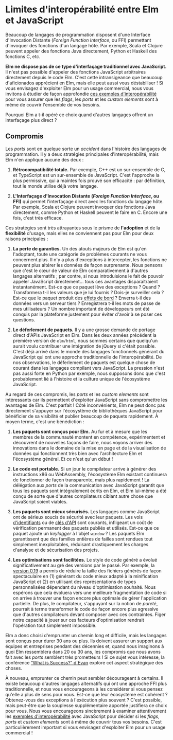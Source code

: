 # Limites d'interopérabilité entre Elm et JavaScript

Beaucoup de langages de programmation disposent d'une Interface d'Invocation Distante (*Foreign Function Interface*, ou FFI) permettant d'invoquer des fonctions d'un langage hôte. Par exemple, Scala et Clojure peuvent appeler des fonctions Java directement, Python et Haskell des fonctions C, etc.

**Elm ne dispose pas de ce type d'interfaçage traditionnel avec JavaScript.** Il n'est pas possible d'appeler des fonctions JavaScript arbitraires directement depuis le code Elm. C'est cette intransigeance que beaucoup d'aficionados apprécient en Elm, mais elle peut aussi vous déstabiliser ! Si vous envisagez d'exploiter Elm pour un usage commercial, nous vous invitons à étudier de façon approfondie [ces exemples d'interopérabilité](https://github.com/elm-community/js-integration-examples) pour vous assurer que les *flags*, les *ports* et les *custom elements* sont à même de couvrir l'ensemble de vos besoins.

Pourquoi Elm a t-il opéré ce choix quand d'autres langages offrent un interfaçage plus direct ?

## Compromis

Les *ports* sont en quelque sorte un *accident* dans l'histoire des langages de programmation. Il y a deux stratégies principales d'interopérabilité, mais Elm n'en applique aucune des deux :

1. **Rétrocompatibilité totale.** Par exemple, C++ est un sur-ensemble de C, et TypeScript est un sur-ensemble de JavaScript. C'est l'approche la plus permissive, qui a maintes fois prouvé son efficacité : par définition, tout le monde utilise déjà votre langage.

2. **L'Interfaçage d'Invocation Distante (*Foreign Function Interface*, ou FFI)** qui permet l'interfaçage direct avec les fonctions du langage hôte. Par exemple, Scala et Clojure peuvent invoquer des fonctions Java directement, comme Python et Haskell peuvent le faire en C. Encore une fois, c'est très efficace.

Ces stratégies sont très attrayantes sous le prisme de **l'adoption** et de la **flexibilité** d'usage, mais elles ne conviennent pas pour Elm pour deux raisons principales :

1. **La perte de garanties.** Un des atouts majeurs de Elm est qu'en l'adoptant, toute une catégorie de problèmes courants ne vous concernent plus. Il n'y a plus d'exceptions à intercepter, les fonctions ne peuvent plus altérer les données de façon surprenante. Nous pensons que c'est le cœur de valeur de Elm comparativement à d'autres langages alternatifs ; par contre, si nous introduisions le fait de pouvoir appeler JavaScript directement… tous ces avantages disparaîtraient instantanément. Est-ce que ce paquet lève des exceptions ? Quand ? Transformera t-il les valeurs que je lui fournis ? Dois-je surveiller cela ? Est-ce que le paquet produit des [effets de bord](https://fr.wikipedia.org/wiki/Effet_de_bord_(informatique)) ? Enverra t-il des données vers un serveur tiers ? Enregistrera t-il les mots de passe de mes utilisateurs ? Un nombre important de développeurs ont été conquis par la plateforme justement pour éviter d'avoir à se poser ces questions.

2. **Le déferlement de paquets.** Il y a une grosse demande de portage direct d'APIs JavaScript en Elm. Dans les deux années précédent la première version de `elm/html`, nous sommes certains que quelqu'un aurait voulu contribuer une intégration de jQuery si c'était possible. C'est déjà arrivé dans le monde des langages fonctionnels générant du JavaScript qui ont une approche traditionnelle de l'interopérabilité. De nos observations, le déferlement de paquets est quelque chose de courant dans les langages compilant vers JavaScript. La pression n'est pas aussi forte en Python par exemple, nous supposons donc que c'est probablement lié à l'histoire et la culture unique de l'écosystème JavaScript.

Au regard de ces compromis, les *ports* et les *custom elements* sont intéressants car ils permettent d'exploiter JavaScript sans compromettre les avantages de Elm. C'est parfait ! Côté inconvénients, Elm ne peut donc pas directement s'appuyer sur l'écosystème de bibliothèques JavaScript pour bénéficier de sa visibilité et publier beaucoup de paquets rapidement. À moyen terme, c'est une bénédiction :

1. **Les paquets sont conçus pour Elm.** Au fur et à mesure que les membres de la communauté montent en compétence, expérimentent et découvrent de nouvelles façons de faire, nous voyons arriver des innovations dans le domaine de la mise en page et de la visualisation de données qui fonctionnent très bien avec l'architecture Elm et l'écosystème général. Et ce n'est qu'un début !

2. **Le code est portable.** Si un jour le compilateur arrive à générer des instructions x86 ou WebAssembly, l'écosystème Elm existant continuera de fonctionner de façon transparente, mais plus rapidement ! La délégation aux *ports* de la communication avec JavaScript garantit que tous les paquets sont intégralement écrits en Elm, et Elm lui-même a été conçu de sorte que d'autres compilateurs ciblant autre chose que JavaScript soient viables.

3. **Les paquets sont mieux sécurisés.** Les langages comme JavaScript ont de sérieux soucis de sécurité avec leur paquets. Les vols [d'identifiants](https://www.bleepingcomputer.com/news/security/compromised-javascript-package-caught-stealing-npm-credentials/) ou de [clés d'API](https://winbuzzer.com/2020/01/14/microsoft-discovers-an-npm-package-thats-been-stealing-unix-user-data-xcxwbn/) sont courants, infligeant un coût de vérification permanent des paquets publiés et utilisés. Est-ce que ce paquet ajoute un *keylogger* à l'objet `window` ? Les paquets Elm garantissent que des familles entières de failles sont rendues tout simplement inexploitables, réduisant drastiquement les charges d'analyse et de sécurisation des projets.

4. **Les optimisations sont facilitées.** Le style de code généré a évolué significativement au gré des versions par le passé. Par exemple, la [version 0.19](https://elm-lang.org/news/small-assets-without-the-headache) a permis de réduire la taille des fichiers générés de façon spectaculaire en (1) générant du code mieux adapté à la minification JavaScript et (2) en utilisant des représentations de types personnalisées dépendant du niveau d'optimisation souhaité. Nous espérons que cela évoluera vers une meilleure fragmentation de code si on arrive à trouver une façon encore plus optimale de gérer l'application partielle. De plus, le compilateur, s'appuyant sur la notion de *pureté*, pourrait à terme transformer le code de façon encore plus agressive que d'autres compilateurs devant composer avec ces contraintes. Figer notre capacité à jouer sur ces facteurs d'optimisation rendrait l'opération tout simplement impossible.

Elm a donc choisi d'emprunter un chemin long et difficile, mais les langages sont conçus pour durer 30 ans ou plus. Ils doivent assurer un support aux équipes et entreprises pendant des décennies et, quand nous imaginons à quoi Elm ressemblera dans 20 ou 30 ans, les compromis que nous avons fait avec les *ports* semblent très prometteurs ! Si ce sujet vous intéresse, la conférence [“What is Success?” d'Evan](https://youtu.be/uGlzRt-FYto) explore cet aspect stratégique des choses.

À nouveau, emprunter ce chemin peut sembler décourageant à certains. Il existe beaucoup d'autres langages alternatifs qui ont une approche FFI plus traditionnelle, et nous vous encourageons à les considérer si vous pensez qu'elle a plus de sens pour vous. Est-ce que leur écosystème est cohérent ? Obtenez-vous des exceptions à l'exécution plus souvent ? C'est possible, mais peut-être que la souplesse supplémentaire apportée justifiera ce choix pour vous. Nous vous encourageons sincèrement à examiner attentivement les [exemples d'interopérabilité](https://github.com/elm-community/js-integration-examples) avec JavaScript pour décider si les *flags*, *ports* et *custom elements* sont à même de couvrir tous vos besoins. C'est particulièrement important si vous envisagez d'exploiter Elm pour un usage commercial !
